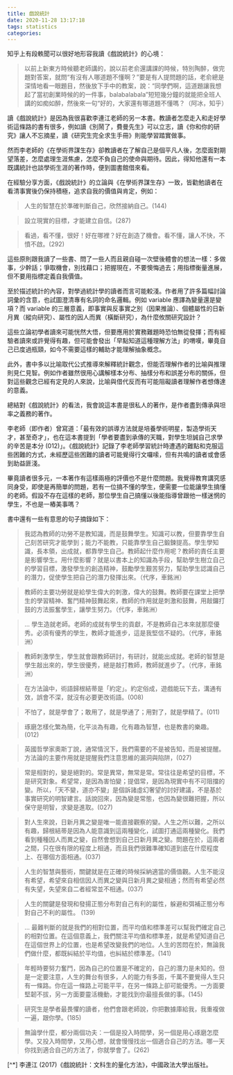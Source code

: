 ```yaml
---
title: 戲說統計
date: 2020-11-28 13:17:18
tags: statistics
categories:
---
```


知乎上有段軼聞可以很好地形容我讀《戲說統計》的心境：

> 以前上新東方時候聽老師講的，說以前老俞還講課的時候，特別陶醉，做完題對答案，就問“有沒有人哪道題不懂啊？”要是有人提問題的話，老俞總是深情地看一眼題目，然後放下手中的教案，說：“同學們啊，這道題讓我想起了當初創業時候的的一件事，balabalabala”短短幾分鐘的就能把全班人講的如痴如醉，然後來一句“好的，大家還有哪道題不懂嗎？（阿冰，知乎）

<!--more-->

讀《戲說統計》是因為我很喜歡李連江老師的另一本書。教讀者怎麼走入和走好學術這條路的書有很多，例如讀《別鬧了，費曼先生》可以立志，讀《你和你的研究》讓人不忘摘星，讀《研究生完全求生手冊》則能學習踏實做事。

然而李老師的《在學術界謀生存》卻教讀者在了解自己是個平凡人後，怎麼面對期望落差，怎麼處理生涯焦慮，怎麼不負自己的使命與期待。因此，得知他還有一本既講統計也談學術生涯的著作時，便到圖書館借來看。

在經驗分享方面，《戲說統計》的立論與《在學術界謀生存》一致，皆勸勉讀者在看清事實後仍保持積極，追求自我的價值與肯定，例如：

> 人生的智慧在於準確判斷自己，欣然接納自己。(144)

> 設立現實的目標，才能建立自信。(287)

> 看過，看不懂，很好！好在哪裡？好在創造了機會。看不懂，讓人不快，不憤不啟。(292)

這些原則跟我讀了一些書、問了一些人而且親自碰一次壁後體會的想法一樣：多做事，少幹話；爭取機會，別找藉口；把握現在，不要懊悔過去；用指標衡量進展，但不要用指標定義自我價值。

至於描述統計的內容，對學過統計學的讀者而言可能較淺。作者用了許多篇幅討論詞彙的含意，也試圖澄清專有名詞的命名邏輯。例如 variable 應譯為變量還是變項？而 variable 的三層意義，即事實與反事實之別（因果推論）、個體屬性的日新月異（縱向研究）、屬性的因人而異（橫斷研究），為什麼攸關研究設計？

這些立論初學者讀來可能恍然大悟，但要應用於實務難題時恐怕無從發揮；而有經驗者讀來或許覺得有趣，但可能會發出「早點知道這種理解方法」的喟嘆，畢竟自己已度過瓶頸，如今不需要這樣的輔助才能理解抽象概念。

此外，書中多以比喻取代公式推導來解釋統計觀念，但能否理解作者的比喻與推理則見仁見智。例如作者雖然很用心講解樣本分布、抽樣分布和誤差分布的關係，但對這些觀念已經有定見的人來說，比喻與借代反而有可能阻礙讀者理解作者想傳達的意義。

總結對《戲說統計》的看法，我會說這本書是很私人的著作，是作者盡到傳承與坦率之義務的著作。

李老師（即作者）曾寫道：「最有效的誤導方法就是培養學術明星，製造學術天才，甚至奇才」，也在這本書提到「學者要盡到承傳的天職，對學生坦誠自己求學的辛苦是本分 (012)」。《戲說統計》記錄了李老師學習統計時遭遇的難點和克服這些困難的方式，未經歷這些困難的讀者可能覺得行文囉嗦，但有共鳴的讀者或會感到助益匪淺。

畢竟讀者很多元，一本著作有這樣兩極的評價也不是什麼問題。我覺得教育講究感同身受，即使是再簡單的問題，若有一位搞不懂的學生，便需要一位能讓學生搞懂的老師。假設不存在這樣的老師，那位學生自己搞懂以後能指導曾跟他一樣迷惘的學生，不也是一樁美事嗎？

書中還有一些有意思的句子摘錄如下：

> 我認為教師的功勞不是教知識，而是鼓舞學生。知識可以教，但要靠學生自己刻苦研究才能學到；能力不能教，只能靠學生自己鍛鍊提高。學生學知識，長本領，出成就，都靠學生自己。教師起什麼作用呢？教師的責任主要是影響學生。用什麼影響？就是以書本上的知識為手段，幫助學生樹立自己的學習目標，激發學生的創造精神，鼓勵學生艱苦努力，幫助學生認識自己的潛力，促使學生把自己的潛力發揮出來。（代序，車銘洲）

> 教師的主要功勞就是給學生偉大的刺激，偉大的鼓舞。教師要在課堂上把學生的學習精神、奮鬥精神鼓舞起來，教師的作用就是刺激和鼓舞，用敲鑼打鼓的方法振奮學生，讓學生努力。（代序，車銘洲）

> … 學生造就老師。老師的成就有學生的貢獻，不是教師自己本來就那麼優秀。必須有優秀的學生，教師才能進步，這是我堅信不疑的。（代序，車銘洲）

> 教師刺激學生，學生就會跟教師研討，有研討，就能出成就。老師的智慧是學生敲出來的，學生很優秀，總是敲打教師，教師就進步了。（代序，車銘洲）

> 在方法論中，術語歸根結蒂是「約定」。約定俗成，遊戲能玩下去，溝通有效，誤會不深，就沒有必要更改術語。(008)

> 不怕了，就是學會了；敢用了，就是學通了；用對了，就是學精了。(011)

> 琢磨怎樣化繁為簡，化平淡為有趣，化有趣為智慧，也是教書的樂趣。(012)

> 英國哲學家奧斯丁說，通常情況下，我們需要的不是被告知，而是被提醒。方法論的主要作用就是提醒我們注意思維的漏洞與陷阱，(027)

> 常是相對的，變是絕對的。常是異常，無常是常。常往往是希望的目標，不是研究對象。希望常，是因為害怕變；提倡常，是因為現實中有不可阻擋的變。所以，「天不變，道亦不變」是個訴諸虛幻奢望的討好建議，不是基於事實研究的明智建言。話說回來，因為變是常態，也因為變很難把握，所以保守是明智，求變是進取。(027)

> 對人生來說，日新月異之變是唯一能直接觀察的變。人生之所以難，之所以有趣，歸根結蒂是因為人能意識到這兩種變化，試圖打通這兩種變化。我們看到種種因人而異之變，自然會想到自己日新月異之變。問題在於，這兩者之間，只在很有限的程度上相通，而且我們很難準確知道到底在什麼程度上、在哪個方面相通。(037)

> 人生的智慧與藝術，關鍵就是在正確的時候採納適當的價值觀。人生不能沒有希望，希望來自相信因人而異之變與日新月異之變相通；然而有希望必然有失望，失望來自二者經常並不相通。(037)

> 人生的關鍵是發現和發揚正態分布對自己有利的屬性，躲避和弭補正態分布對自己不利的屬性。 (139)

> … 最難判斷的就是我們的相對位置，而平均值和標準差可以幫我們確定自己的相對位置。在這個意義上，我們關注平均值和標準差，就是希望知道自己在這個世界上的位置，也是希望改變我們的地位。人生的苦悶在於，無論我們做什麼，都既糾結於平均值，也糾結於標準差。(141)

> 年輕時要努力奮鬥，因為自己的位置是不確定的，自己的潛力是未知的。但是一定要注意，人生的舞台有很多，人的能力有多面，千萬不要覺得人生只有一條路。你在這一條路上可能平平，在另一條路上卻可能優秀。一方面要堅韌不拔，另一方面要靈活機動，才能找到你最擅長做的事。(145)

> 研究生是學者最畏懼的讀者，他們會跟老師說，你把數據庫給我，我重複做一遍，跟你學。(185)

> 無論學什麼，都分兩個功夫：一個是投入時間學，另一個是用心琢磨怎麼學。又投入時間學，又用心想，就會慢慢找出一個適合自己的方法。哪一天你找到適合自己的方法了，你就學會了。(262)

[^*] 李連江 (2017)《戲說統計：文科生的量化方法》，中國政法大學出版社。